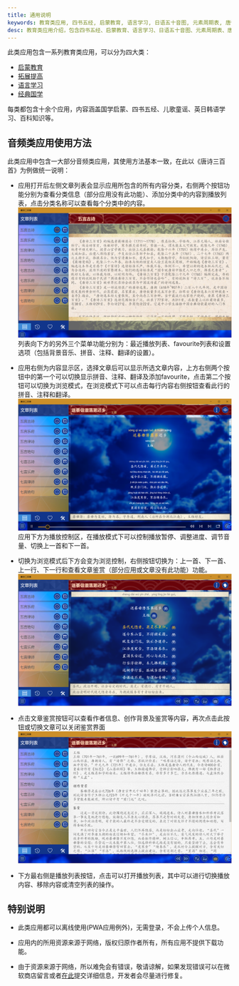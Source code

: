 ```yaml
---
title: 通用说明
keywords: 教育类应用, 四书五经, 启蒙教育, 语言学习, 日语五十音图, 元素周期表, 唐诗宋词，中国古代诗文
desc: 教育类应用介绍，包含四书五经、启蒙教育、语言学习、日语五十音图、元素周期表、唐诗宋词、中国古代诗文等
---
```


此类应用包含一系列教育类应用，可以分为四大类：
* [启蒙教育](./enlighten.md)
* [拓展提高](./improve.md)
* [语言学习](./language.md)
* [经典国学](./chinese.md)
  
每类都包含十余个应用，内容涵盖国学启蒙、四书五经、儿歌童谣、英日韩语学习、百科知识等。

## 音频类应用使用方法
此类应用中包含一大部分音频类应用，其使用方法基本一致，在此以《唐诗三百首》为例做统一说明：
* 应用打开后左侧文章列表会显示应用所包含的所有内容分类，右侧两个按钮功能分别为查看分类信息（部分应用没有此功能）、添加分类中的内容到播放列表，点击分类名称可以查看每个分类中的内容。
![](../assets/images/tangshi1.png)
列表向下方的另外三个菜单功能分别为：最近播放列表、favourite列表和设置选项（包括背景音乐、拼音、注释、翻译的设置）。

* 应用右侧为内容显示区，选择文章后可以显示所选文章内容，上方右侧两个按钮中的第一个可以切换显示拼音、注释、翻译及添加favourite，点击第二个按钮可以切换为浏览模式，在浏览模式下可以点击每行内容右侧按钮查看此行的拼音、注释和翻译。
![](../assets/images/tangshi2.png)
应用下方为播放控制区，在播放模式下可以控制播放暂停、调整进度、调节音量、切换上一首和下一首。

* 切换为浏览模式后下方会变为浏览控制，右侧按钮切换为：上一首、下一首、上一行、下一行和查看文章鉴赏（部分应用或文章没有此功能）功能。
![](../assets/images/tangshi3.png)

* 点击文章鉴赏按钮可以查看作者信息、创作背景及鉴赏等内容，再次点击此按钮或切换文章可以关闭鉴赏界面
![](../assets/images/tangshi4.png)

* 下方最右侧是播放列表按钮，点击可以打开播放列表，其中可以进行切换播放内容、移除内容或清空列表的操作。

## 特别说明

* 此类应用都可以离线使用(PWA应用例外)，无需登录，不会上传个人信息。

* 应用内的所用资源来源于网络，版权归原作者所有，所有应用不提供下载功能。

* 由于资源来源于网络，所以难免会有错误，敬请谅解，如果发现错误可以在微软商店留言或者[在此](https://github.com/IceSkyDev/AppDoc/issues)提交详细信息，开发者会尽量进行修复。

